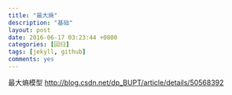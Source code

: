 ```yaml
---
title: "最大熵"
description: "基础"
layout: post
date: 2016-06-17 03:23:44 +0800
categories: [回归]
tags: [jekyll, github]
comments: yes
---
```

<a herf='http://blog.sciencenet.cn/blog-802219-667105.html'>最大熵模型</a>
http://blog.csdn.net/dp_BUPT/article/details/50568392
